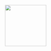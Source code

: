 <div align="center"> <img height="137px" src="https://github-readme-stats.vercel.app/api?username=BillHan01&hide_title=true&hide_border=true&show_icons=trueline_height=21&text_color=000&icon_color=000&bg_color=0,ea6161,ffc64d,fffc4d,52fa5a&theme=graywhite" /> </div>
